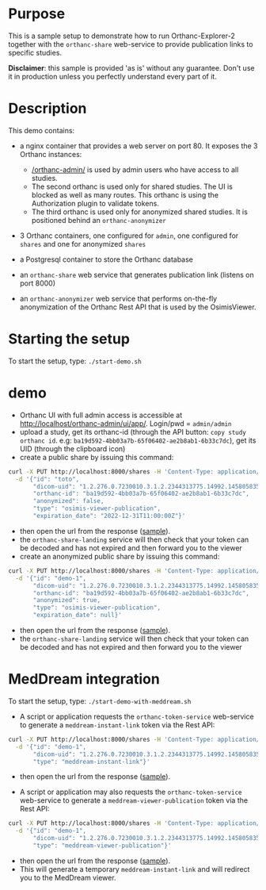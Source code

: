 # Purpose

This is a sample setup to demonstrate how to run Orthanc-Explorer-2 together with the `orthanc-share`
web-service to provide publication links to specific studies.

**Disclaimer**: this sample is provided 'as is' without any guarantee.  Don't use it in production unless you perfectly understand every part of it.

# Description

This demo contains:

- a nginx container that provides a web server on port 80.  It exposes the 3 Orthanc instances:
  - [/orthanc-admin/](http://localhost/orthanc-admin/ui/app/) is used by admin users who have access to all studies.
  - The second orthanc is used only for shared studies.  The UI is blocked as well as many routes.  This orthanc is using the Authorization plugin to validate tokens.
  - The third orthanc is used only for anonymized shared studies.  It is positioned behind an `orthanc-anonymizer`

- 3 Orthanc containers, one configured for `admin`, one configured for `shares` and one for anonymized `shares`
- a Postgresql container to store the Orthanc database
- an `orthanc-share` web service that generates publication link (listens on port 8000)
- an `orthanc-anonymizer` web service that performs on-the-fly anonymization of the Orthanc Rest API that is used by the OsimisViewer.

# Starting the setup

To start the setup, type: `./start-demo.sh`

# demo

- Orthanc UI with full admin access is accessible at [http://localhost/orthanc-admin/ui/app/](http://localhost/orthanc-admin/ui/app/).  Login/pwd = `admin/admin`
- upload a study, get its orthanc-id (through the API button: `copy study orthanc id`.  e.g: `ba19d592-4bb03a7b-65f06402-ae2b8ab1-6b33c7dc`), get its UID (through the clipboard icon)
- create a public share by issuing this command:
```bash
curl -X PUT http://localhost:8000/shares -H 'Content-Type: application/json' \
  -d '{"id": "toto", 
       "dicom-uid": "1.2.276.0.7230010.3.1.2.2344313775.14992.1458058359.6811", 
       "orthanc-id": "ba19d592-4bb03a7b-65f06402-ae2b8ab1-6b33c7dc",
       "anonymized": false, 
       "type": "osimis-viewer-publication", 
       "expiration_date": "2022-12-31T11:00:00Z"}'
```
- then open the url from the response ([sample](http://localhost/welcome/?token=eyJ0eXAiOiJKV1QiLCJhbGciOiJIUzI1NiJ9.eyJpZCI6InRvdG8iLCJkaWNvbV91aWQiOiIxLjIuMjc2LjAuNzIzMDAxMC4zLjEuMi4yMzQ0MzEzNzc1LjE0OTkyLjE0NTgwNTgzNTkuNjgxMSIsIm9ydGhhbmNfaWQiOiJiYTE5ZDU5Mi00YmIwM2E3Yi02NWYwNjQwMi1hZTJiOGFiMS02YjMzYzdkYyIsImFub255bWl6ZWQiOmZhbHNlLCJ0eXBlIjoib3NpbWlzLXZpZXdlci1wdWJsaWNhdGlvbiIsImV4cGlyYXRpb25fZGF0ZSI6IjIwMjItMTItMzFUMTE6MDA6MDArMDA6MDAifQ.0uO1pUXm9ih81yCDKpaLqoIiuLJqdF66PIggmLI3Hoo)).
- the `orthanc-share-landing` service will then check that your token can be decoded and has not expired and then forward you to the viewer
- create an anonymized public share by issuing this command:
```bash
curl -X PUT http://localhost:8000/shares -H 'Content-Type: application/json' \
  -d '{"id": "demo-1", 
       "dicom-uid": "1.2.276.0.7230010.3.1.2.2344313775.14992.1458058359.6811", 
       "orthanc-id": "ba19d592-4bb03a7b-65f06402-ae2b8ab1-6b33c7dc", 
       "anonymized": true, 
       "type": "osimis-viewer-publication", 
       "expiration_date": null}'
```
- then open the url from the response ([sample](http://localhost/welcome/?token=eyJ0eXAiOiJKV1QiLCJhbGciOiJIUzI1NiJ9.eyJpZCI6ImRlbW8tMSIsImRpY29tX3VpZCI6IjEuMi4yNzYuMC43MjMwMDEwLjMuMS4yLjIzNDQzMTM3NzUuMTQ5OTIuMTQ1ODA1ODM1OS42ODExIiwib3J0aGFuY19pZCI6ImJhMTlkNTkyLTRiYjAzYTdiLTY1ZjA2NDAyLWFlMmI4YWIxLTZiMzNjN2RjIiwiYW5vbnltaXplZCI6dHJ1ZSwidHlwZSI6Im9zaW1pcy12aWV3ZXItcHVibGljYXRpb24iLCJleHBpcmF0aW9uX2RhdGUiOm51bGx9.agqiD0EeD_DR4yboXIwsAN80ZjAZlgoey4-QxUkfAqU)). 
- the `orthanc-share-landing` service will then check that your token can be decoded and has not expired and then forward you to the viewer


# MedDream integration

To start the setup, type: `./start-demo-with-meddream.sh`

- A script or application requests the `orthanc-token-service` web-service to generate a `meddream-instant-link` token via the Rest API:
```bash
curl -X PUT http://localhost:8000/shares -H 'Content-Type: application/json' \
  -d '{"id": "demo-1",
       "dicom-uid": "1.2.276.0.7230010.3.1.2.2344313775.14992.1458058359.6811", 
       "type": "meddream-instant-link"}'
```
- then open the url from the response ([sample](http://localhost/meddream/?token=B0VKYtVmPoa2Ye8IRLoc9GZ4SHf-02_DmHEFvlsvOm1TYmALSq9S56FiDG7_2t-XZJZXF_b-BVfDwlxWHLPfgaRxHULrkuuSaSHn1jx_c4Q7YLnQxbQ=)).

- A script or application may also requests the `orthanc-token-service` web-service to generate a `meddream-viewer-publication` token via the Rest API:
```bash
curl -X PUT http://localhost:8000/shares -H 'Content-Type: application/json' \
  -d '{"id": "demo-1",
       "dicom-uid": "1.2.276.0.7230010.3.1.2.2344313775.14992.1458058359.6811", 
       "type": "meddream-viewer-publication"}'
```
- then open the url from the response ([sample](http://localhost/welcome/?token=eyJ0eXAiOiJKV1QiLCJhbGciOiJIUzI1NiJ9.eyJpZCI6ImRlbW8tMSIsImRpY29tX3VpZCI6IjEuMi4yNzYuMC43MjMwMDEwLjMuMS4yLjIzNDQzMTM3NzUuMTQ5OTIuMTQ1ODA1ODM1OS42ODExIiwib3J0aGFuY19pZCI6bnVsbCwiYW5vbnltaXplZCI6ZmFsc2UsInR5cGUiOiJtZWRkcmVhbS12aWV3ZXItcHVibGljYXRpb24iLCJleHBpcmF0aW9uX2RhdGUiOm51bGx9.lW9gOWIABY-jigewbuxbELvRMbjffu2pS_MXCVKM3ts)).
- This will generate a temporary `meddream-instant-link` and will redirect you to the MedDream viewer.